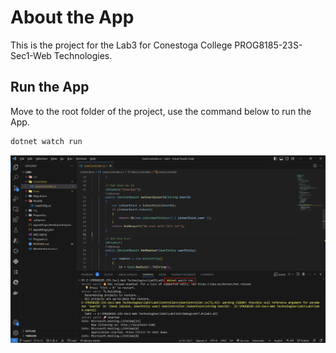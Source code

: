 # About the App

This is the project for the Lab3 for Conestoga College PROG8185-23S-Sec1-Web Technologies.

## Run the App

Move to the root folder of the project, use the command below to run the App.

```powershell
dotnet watch run
```

![](doc/screenshot/2023-07-05-19-00-06-image.png)

# 
